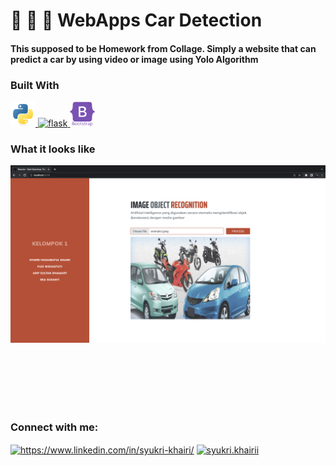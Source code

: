 # 🚗 🚕 🚙 WebApps Car Detection
#### This supposed to be Homework from Collage. Simply a website that can predict a car by using video or image using Yolo Algorithm

### Built With
<p align="left"> 
<a href="https://www.python.org" target="_blank" rel="noreferrer"> <img src="https://raw.githubusercontent.com/devicons/devicon/master/icons/python/python-original.svg" alt="python" width="40" height="40"/> </a> 
<a href="https://flask.palletsprojects.com/" target="_blank" rel="noreferrer"> <img src="https://www.vectorlogo.zone/logos/pocoo_flask/pocoo_flask-icon.svg" alt="flask" width="40" height="40"/> </a> 
<a href="https://getbootstrap.com" target="_blank" rel="noreferrer"> <img src="https://raw.githubusercontent.com/devicons/devicon/master/icons/bootstrap/bootstrap-plain-wordmark.svg" alt="bootstrap" width="40" height="40"/> </a> 
</p>

### What it looks like
![alt text](https://github.com/syukri21/WebApp-Car-Detection/blob/main/ui.png?raw=true)


<br/>
<br/>
<br/>
<br/>
<br/>

<h3 align="left">Connect with me:</h3>
<p align="left">
<a href="https://linkedin.com/in/https://www.linkedin.com/in/syukri-khairi/" target="blank"><img align="center" src="https://raw.githubusercontent.com/rahuldkjain/github-profile-readme-generator/master/src/images/icons/Social/linked-in-alt.svg" alt="https://www.linkedin.com/in/syukri-khairi/" height="30" width="40" /></a>
<a href="https://instagram.com/syukri.khairii" target="blank"><img align="center" src="https://raw.githubusercontent.com/rahuldkjain/github-profile-readme-generator/master/src/images/icons/Social/instagram.svg" alt="syukri.khairii" height="30" width="40" /></a>
</p>
